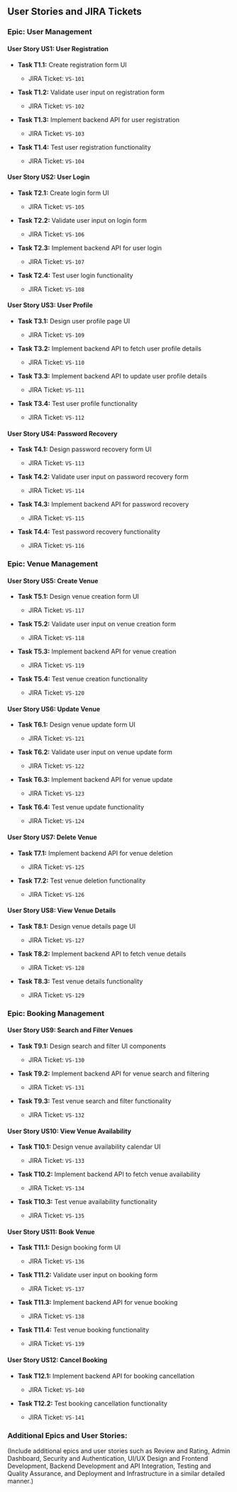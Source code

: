 ## User Stories and JIRA Tickets

### Epic: User Management

#### User Story US1: User Registration

- **Task T1.1:** Create registration form UI
    - JIRA Ticket: `VS-101`
  
- **Task T1.2:** Validate user input on registration form
    - JIRA Ticket: `VS-102`
  
- **Task T1.3:** Implement backend API for user registration
    - JIRA Ticket: `VS-103`
  
- **Task T1.4:** Test user registration functionality
    - JIRA Ticket: `VS-104`

#### User Story US2: User Login

- **Task T2.1:** Create login form UI
    - JIRA Ticket: `VS-105`
  
- **Task T2.2:** Validate user input on login form
    - JIRA Ticket: `VS-106`
  
- **Task T2.3:** Implement backend API for user login
    - JIRA Ticket: `VS-107`
  
- **Task T2.4:** Test user login functionality
    - JIRA Ticket: `VS-108`

#### User Story US3: User Profile

- **Task T3.1:** Design user profile page UI
    - JIRA Ticket: `VS-109`
  
- **Task T3.2:** Implement backend API to fetch user profile details
    - JIRA Ticket: `VS-110`
  
- **Task T3.3:** Implement backend API to update user profile details
    - JIRA Ticket: `VS-111`
  
- **Task T3.4:** Test user profile functionality
    - JIRA Ticket: `VS-112`

#### User Story US4: Password Recovery

- **Task T4.1:** Design password recovery form UI
    - JIRA Ticket: `VS-113`
  
- **Task T4.2:** Validate user input on password recovery form
    - JIRA Ticket: `VS-114`
  
- **Task T4.3:** Implement backend API for password recovery
    - JIRA Ticket: `VS-115`
  
- **Task T4.4:** Test password recovery functionality
    - JIRA Ticket: `VS-116`

### Epic: Venue Management

#### User Story US5: Create Venue

- **Task T5.1:** Design venue creation form UI
    - JIRA Ticket: `VS-117`
  
- **Task T5.2:** Validate user input on venue creation form
    - JIRA Ticket: `VS-118`
  
- **Task T5.3:** Implement backend API for venue creation
    - JIRA Ticket: `VS-119`
  
- **Task T5.4:** Test venue creation functionality
    - JIRA Ticket: `VS-120`

#### User Story US6: Update Venue

- **Task T6.1:** Design venue update form UI
    - JIRA Ticket: `VS-121`
  
- **Task T6.2:** Validate user input on venue update form
    - JIRA Ticket: `VS-122`
  
- **Task T6.3:** Implement backend API for venue update
    - JIRA Ticket: `VS-123`
  
- **Task T6.4:** Test venue update functionality
    - JIRA Ticket: `VS-124`

#### User Story US7: Delete Venue

- **Task T7.1:** Implement backend API for venue deletion
    - JIRA Ticket: `VS-125`
  
- **Task T7.2:** Test venue deletion functionality
    - JIRA Ticket: `VS-126`

#### User Story US8: View Venue Details

- **Task T8.1:** Design venue details page UI
    - JIRA Ticket: `VS-127`
  
- **Task T8.2:** Implement backend API to fetch venue details
    - JIRA Ticket: `VS-128`
  
- **Task T8.3:** Test venue details functionality
    - JIRA Ticket: `VS-129`

### Epic: Booking Management

#### User Story US9: Search and Filter Venues

- **Task T9.1:** Design search and filter UI components
    - JIRA Ticket: `VS-130`
  
- **Task T9.2:** Implement backend API for venue search and filtering
    - JIRA Ticket: `VS-131`
  
- **Task T9.3:** Test venue search and filter functionality
    - JIRA Ticket: `VS-132`

#### User Story US10: View Venue Availability

- **Task T10.1:** Design venue availability calendar UI
    - JIRA Ticket: `VS-133`
  
- **Task T10.2:** Implement backend API to fetch venue availability
    - JIRA Ticket: `VS-134`
  
- **Task T10.3:** Test venue availability functionality
    - JIRA Ticket: `VS-135`

#### User Story US11: Book Venue

- **Task T11.1:** Design booking form UI
    - JIRA Ticket: `VS-136`
  
- **Task T11.2:** Validate user input on booking form
    - JIRA Ticket: `VS-137`
  
- **Task T11.3:** Implement backend API for venue booking
    - JIRA Ticket: `VS-138`
  
- **Task T11.4:** Test venue booking functionality
    - JIRA Ticket: `VS-139`

#### User Story US12: Cancel Booking

- **Task T12.1:** Implement backend API for booking cancellation
    - JIRA Ticket: `VS-140`
  
- **Task T12.2:** Test booking cancellation functionality
    - JIRA Ticket: `VS-141`

### Additional Epics and User Stories:

(Include additional epics and user stories such as Review and Rating, Admin Dashboard, Security and Authentication, UI/UX Design and Frontend Development, Backend Development and API Integration, Testing and Quality Assurance, and Deployment and Infrastructure in a similar detailed manner.)

